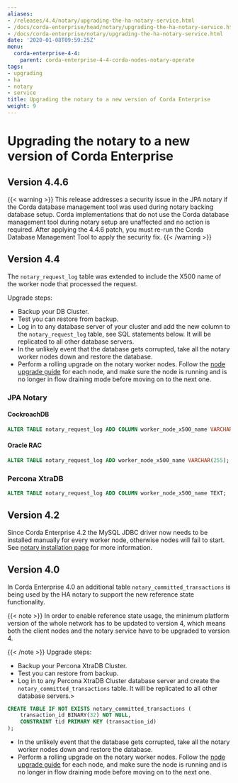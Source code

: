 ```yaml
---
aliases:
- /releases/4.4/notary/upgrading-the-ha-notary-service.html
- /docs/corda-enterprise/head/notary/upgrading-the-ha-notary-service.html
- /docs/corda-enterprise/notary/upgrading-the-ha-notary-service.html
date: '2020-01-08T09:59:25Z'
menu:
  corda-enterprise-4-4:
    parent: corda-enterprise-4-4-corda-nodes-notary-operate
tags:
- upgrading
- ha
- notary
- service
title: Upgrading the notary to a new version of Corda Enterprise
weight: 9
---
```



# Upgrading the notary to a new version of Corda Enterprise

## Version 4.4.6

{{< warning >}}
This release addresses a security issue in the JPA notary if the Corda database management tool was used during notary backing database setup. Corda implementations that do not use the Corda database management tool during notary setup are unaffected and no action is required. After applying the 4.4.6 patch, you must re-run the Corda Database Management Tool to apply the security fix.
{{< /warning >}}


## Version 4.4

The `notary_request_log` table was extended to include the X500 name of the worker node that processed the request.

Upgrade steps:


* Backup your DB Cluster.
* Test you can restore from backup.
* Log in to any database server of your cluster and add the new column to the `notary_request_log` table, see SQL statements below. It will be replicated to all other database servers.
* In the unlikely event that the database gets corrupted, take all the notary worker nodes down and restore the database.
* Perform a rolling upgrade on the notary worker nodes. Follow the [node upgrade guide](../node-upgrade-notes.md) for each node, and make sure the node is running and is no longer in flow draining mode before moving on to the next one.


### JPA Notary


#### CockroachDB


```sql
ALTER TABLE notary_request_log ADD COLUMN worker_node_x500_name VARCHAR(255);
```




#### Oracle RAC


```sql
ALTER TABLE notary_request_log ADD worker_node_x500_name VARCHAR(255);
```




### Percona XtraDB


```sql
ALTER TABLE notary_request_log ADD COLUMN worker_node_x500_name TEXT;
```




## Version 4.2

Since Corda Enterprise 4.2 the MySQL JDBC driver now needs to be installed manually for every worker node, otherwise nodes will fail to start.
See [notary installation page](../../../../../../en/platform/corda/4.4/enterprise/notary/installing-the-notary-service.html#mysql-driver) for more information.


## Version 4.0

In Corda Enterprise 4.0 an additional table `notary_committed_transactions` is being used by the HA notary to support the new reference state functionality.

{{< note >}}
In order to enable reference state usage, the minimum platform version of the whole network has to be updated to version 4, which means
both the client nodes and the notary service have to be upgraded to version 4.

{{< /note >}}
Upgrade steps:


* Backup your Percona XtraDB Cluster.
* Test you can restore from backup.
* Log in to any Percona XtraDB Cluster database server and create the `notary_committed_transactions` table. It will be replicated to all other database servers.>
```sql
CREATE TABLE IF NOT EXISTS notary_committed_transactions (
    transaction_id BINARY(32) NOT NULL,
    CONSTRAINT tid PRIMARY KEY (transaction_id)
);
```




* In the unlikely event that the database gets corrupted, take all the notary worker nodes down and restore the database.
* Perform a rolling upgrade on the notary worker nodes. Follow the [node upgrade guide](../node-upgrade-notes.md) for each node, and make sure the node is running and is no longer in flow draining mode before moving on to the next one.
